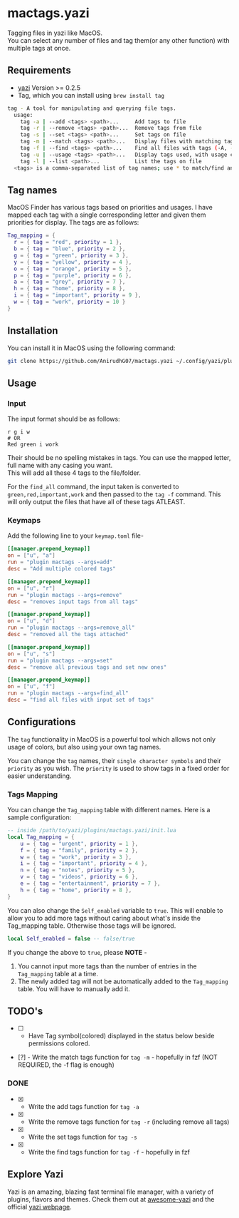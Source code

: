 # mactags.yazi

Tagging files in yazi like MacOS.
<br>
You can select any number of files and tag them(or any other function) with multiple tags at once.

## Requirements

- [yazi](https://github.com/sxyazi/yazi) Version >= 0.2.5
- Tag, which you can install using `brew install tag`

```bash
tag - A tool for manipulating and querying file tags.
  usage:
    tag -a | --add <tags> <path>...     Add tags to file
    tag -r | --remove <tags> <path>...  Remove tags from file
    tag -s | --set <tags> <path>...     Set tags on file
    tag -m | --match <tags> <path>...   Display files with matching tags
    tag -f | --find <tags> <path>...    Find all files with tags (-A, -e, -R ignored)
    tag -u | --usage <tags> <path>...   Display tags used, with usage counts
    tag -l | --list <path>...           List the tags on file
  <tags> is a comma-separated list of tag names; use * to match/find any tag.
```

## Tag names

MacOS Finder has various tags based on priorities and usages. I have mapped each tag with a single corresponding letter and given them priorities for display. The tags are as follows:

```lua
Tag_mapping = {
  r = { tag = "red", priority = 1 },
  b = { tag = "blue", priority = 2 },
  g = { tag = "green", priority = 3 },
  y = { tag = "yellow", priority = 4 },
  o = { tag = "orange", priority = 5 },
  p = { tag = "purple", priority = 6 },
  a = { tag = "grey", priority = 7 },
  h = { tag = "home", priority = 8 },
  i = { tag = "important", priority = 9 },
  w = { tag = "work", priority = 10 }
}
```

## Installation

You can install it in MacOS using the following command:

```bash
git clone https://github.com/AnirudhG07/mactags.yazi ~/.config/yazi/plugins/mactags.yazi
```

## Usage

### Input

The input format should be as follows:

```
r g i w
# OR
Red green i work
```

Their should be no spelling mistakes in tags. You can use the mapped letter, full name with any casing you want.
<br>This will add all these 4 tags to the file/folder.

For the `find_all` command, the input taken is converted to `green,red,important,work` and then passed to the `tag -f` command. This will only output the files that have all of these tags ATLEAST.

### Keymaps

Add the following line to your `keymap.toml` file-

```toml
[[manager.prepend_keymap]]
on = ["u", "a"]
run = "plugin mactags --args=add"
desc = "Add multiple colored tags"
```

```toml
[[manager.prepend_keymap]]
on = ["u", "r"]
run = "plugin mactags --args=remove"
desc = "removes input tags from all tags"
```

```toml
[[manager.prepend_keymap]]
on = ["u", "d"]
run = "plugin mactags --args=remove_all"
desc = "removed all the tags attached"
```

```toml
[[manager.prepend_keymap]]
on = ["u", "s"]
run = "plugin mactags --args=set"
desc = "remove all previous tags and set new ones"
```

```toml
[[manager.prepend_keymap]]
on = ["u", "f"]
run = "plugin mactags --args=find_all"
desc = "find all files with input set of tags"
```

## Configurations

The `tag` functionality in MacOS is a powerful tool which allows not only usage of colors, but also using your own tag names.

You can change the `tag` names, their `single character symbols` and their `priority` as you wish. The `priority` is used to show tags in a fixed order for easier understanding.

### Tags Mapping

You can change the `Tag_mapping` table with different names. Here is a sample configuration:

```lua
-- inside /path/to/yazi/plugins/mactags.yazi/init.lua
local Tag_mapping = {
    u = { tag = "urgent", priority = 1 },
    f = { tag = "family", priority = 2 },
    w = { tag = "work", priority = 3 },
    i = { tag = "important", priority = 4 },
    n = { tag = "notes", priority = 5 },
    v = { tag = "videos", priority = 6 },
    e = { tag = "entertainment", priority = 7 },
    h = { tag = "home", priority = 8 },
}
```

You can also change the `Self_enabled` variable to `true`. This will enable to allow you to add more tags without caring about what's inside the Tag_mapping table. Otherwise those tags will be ignored.

```lua
local Self_enabled = false -- false/true
```

If you change the above to `true`, please **NOTE** -

1. You cannot input more tags than the number of entries in the `Tag_mapping` table at a time.
2. The newly added tag will not be automatically added to the `Tag_mapping` table. You will have to manually add it.

## TODO's

- [ ] - Have Tag symbol(colored) displayed in the status below beside permissions colored.
- [?] - Write the match tags function for `tag -m` - hopefully in fzf (NOT REQUIRED, the -f flag is enough)

### DONE

- [x] - Write the add tags function for `tag -a`
- [x] - Write the remove tags function for `tag -r` (including remove all tags)
- [x] - Write the set tags function for `tag -s`<br>
- [x] - Write the find tags function for `tag -f` - hopefully in fzf<br>

## Explore Yazi

Yazi is an amazing, blazing fast terminal file manager, with a variety of plugins, flavors and themes. Check them out at [awesome-yazi](https://github.com/AnirudhG07/awesome-yazi) and the official [yazi webpage](https://yazi-rs.github.io/).
